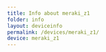 ```yaml
---
title: Info about meraki_z1
folder: info
layout: deviceinfo
permalink: /devices/meraki_z1/
device: meraki_z1
---
```

